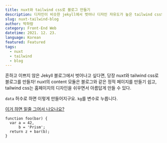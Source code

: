 ```yaml
---
title: nuxt와 tailwind css로 블로그 만들기
description: 디자인이 비슷한 jekyll에서 벗어나 디자인 자유도가 높은 tailwind css와 nuxt로 더 이쁜 블로그를 만들어보자.
slug: nuxt-tailwind-blog
author: 박하람
category: Front-End Web
datetime: 2021. 12. 23.
language: Korean
featured: Featured
tags:
  - nuxt
  - tailwind
  - blog
---
```


흔하고 이쁘지 않은 Jekyll 블로그에서 벗어나고 싶다면, 당장 nuxt와 tailwind css로 블로그를 만들자! nuxt의 content 모듈은 블로그와 같은 정적 페이지를 만들기 쉽고, tailwind css는 홈페이지의 디자인을 쉬우면서 아름답게 만들 수 있다.

<code>data</code> 허수로 하면 이렇게 만들어지구요. `kg`를 변수로 누릅니다.

<ins>이거 하면 밑줄 그어서 나오나요?</ins>

```js{1,3-5}
function foo(bar) {
  var a = 42,
      b = 'Prism';
  return z + bar(b);
}
```
